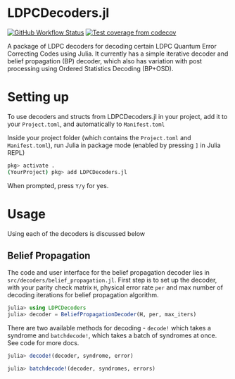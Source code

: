 # LDPCDecoders.jl

<a href="https://github.com/QuantumSavory/LDPCDecoders.jl/actions?query=workflow%3ACI+branch%3Amain"><img src="https://github.com/QuantumSavory/LDPCDecoders.jl/actions/workflows/ci.yml/badge.svg" alt="GitHub Workflow Status"></a>
<a href="https://codecov.io/gh/QuantumSavory/LDPCDecoders.jl"><img src="https://img.shields.io/codecov/c/gh/QuantumSavory/LDPCDecoders.jl?label=codecov" alt="Test coverage from codecov"></a>

A package of LDPC decoders for decoding certain LDPC Quantum Error Correcting Codes using Julia. It currently has a simple iterative decoder and belief propagation (BP) decoder, which also has variation with post processing using Ordered Statistics Decoding (BP+OSD). 

# Setting up

To use decoders and structs from LDPCDecoders.jl in your project, add it to your `Project.toml`, and automatically to `Manifest.toml`

Inside your project folder (which contains the `Project.toml` and `Manifest.toml`), run Julia in package mode (enabled by pressing `]` in Julia REPL)

```bash
pkg> activate .
(YourProject) pkg> add LDPCDecoders.jl
```

When prompted, press `Y/y` for yes.

# Usage

Using each of the decoders is discussed below

## Belief Propagation
The code and user interface for the belief propagation decoder lies in `src/decoders/belief_propagation.jl`. First step is to set up the decoder, with your parity check matrix `H`, physical error rate `per` and max number of decoding iterations for belief propagation algorithm. 

```julia
julia> using LDPCDecoders
julia> decoder = BeliefPropagationDecoder(H, per, max_iters)
```

There are two available methods for decoding - `decode!` which takes a syndrome and `batchdecode!`, which takes a batch of syndromes at once. See code for more docs.

```julia
julia> decode!(decoder, syndrome, error)
```


```julia
julia> batchdecode!(decoder, syndromes, errors)
```
